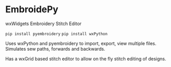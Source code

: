 # EmbroidePy
wxWidgets Embroidery Stitch Editor

`pip install pyembroidery`
`pip install wxPython`

Uses wxPython and pyembroidery to import, export, view multiple files. Simulates sew paths, forwards and backwards.

Has a wxGrid based stitch editor to allow on the fly stitch editing of designs.
